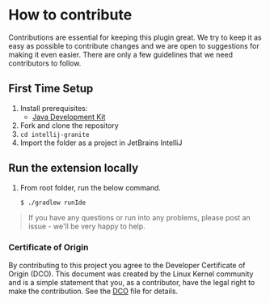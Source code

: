 # How to contribute

Contributions are essential for keeping this plugin great.
We try to keep it as easy as possible to contribute changes and we are
open to suggestions for making it even easier.
There are only a few guidelines that we need contributors to follow.

## First Time Setup
1. Install prerequisites:
    * [Java Development Kit](https://adoptopenjdk.net/)
2. Fork and clone the repository
3. `cd intellij-granite`
4. Import the folder as a project in JetBrains IntelliJ

## Run the extension locally

1. From root folder, run the below command.
    ```bash
    $ ./gradlew runIde
    ```

> If you have any questions or run into any problems, please post an issue - we'll be very happy to help.
### Certificate of Origin

By contributing to this project you agree to the Developer Certificate of
Origin (DCO). This document was created by the Linux Kernel community and is a
simple statement that you, as a contributor, have the legal right to make the
contribution. See the [DCO](DCO) file for details.
